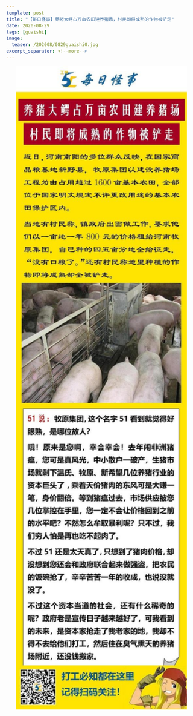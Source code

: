 ```yaml
---
template: post
title: "【每日怪事】养猪大鳄占万亩农田建养猪场，村民即将成熟的作物被铲走"
date: 2020-08-29
tags: [guaishi]
image:
  teaser: /202008/0829guaishi0.jpg
excerpt_separator: <!--more-->
---
```


<div style="text-align:center;color:grey"><img src="/images/202008/0829guaishi.jpg" width="90%"></div><br>


